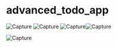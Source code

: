 # advanced_todo_app


![Capture](https://user-images.githubusercontent.com/96310108/228020601-33bb289b-b29f-4baa-8f69-3ed95aab8771.PNG)
![Capture](https://user-images.githubusercontent.com/96310108/228020729-006b540e-05ce-49c4-afe7-3af3810c6f3d.PNG)
![Capture](https://user-images.githubusercontent.com/96310108/228020878-04889018-7dcf-48aa-8985-8839f21bb9e8.PNG)![Capture](https://user-images.githubusercontent.com/96310108/228020989-b45d1805-6e7d-4bc5-a5b4-c9c35ef215f1.PNG)

![Capture](https://user-images.githubusercontent.com/96310108/228021735-117b5398-e886-4526-9a84-a0dd84788334.PNG)
